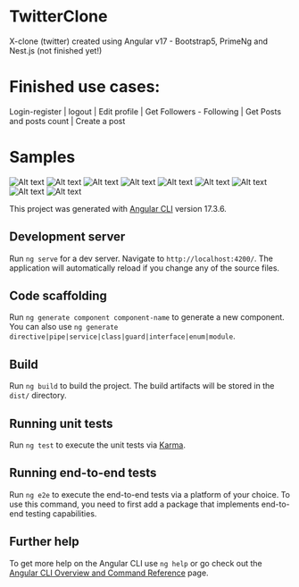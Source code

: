 # TwitterClone


X-clone (twitter) created using Angular v17 - Bootstrap5, PrimeNg and Nest.js (not finished yet!)

# Finished use cases:

Login-register | logout |
Edit profile | Get Followers - Following |
Get Posts and posts count |
Create a post

# Samples

![Alt text](/src/assets/finished/1.PNG)
![Alt text](/src/assets/finished/2.PNG)
![Alt text](/src/assets/finished/3.PNG)
![Alt text](/src/assets/finished/4.PNG)
![Alt text](/src/assets/finished/5.PNG)
![Alt text](/src/assets/finished/6.PNG)
![Alt text](/src/assets/finished/7.PNG)
![Alt text](/src/assets/finished/post.PNG)
![Alt text](/src/assets/finishedPost1.PNG)

This project was generated with [Angular CLI](https://github.com/angular/angular-cli) version 17.3.6.

## Development server

Run `ng serve` for a dev server. Navigate to `http://localhost:4200/`. The application will automatically reload if you change any of the source files.

## Code scaffolding

Run `ng generate component component-name` to generate a new component. You can also use `ng generate directive|pipe|service|class|guard|interface|enum|module`.

## Build

Run `ng build` to build the project. The build artifacts will be stored in the `dist/` directory.

## Running unit tests

Run `ng test` to execute the unit tests via [Karma](https://karma-runner.github.io).

## Running end-to-end tests

Run `ng e2e` to execute the end-to-end tests via a platform of your choice. To use this command, you need to first add a package that implements end-to-end testing capabilities.

## Further help

To get more help on the Angular CLI use `ng help` or go check out the [Angular CLI Overview and Command Reference](https://angular.io/cli) page.
